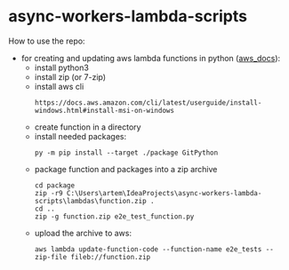 # async-workers-lambda-scripts

How to use the repo:
* for creating and updating aws lambda functions in python ([aws_docs](https://docs.aws.amazon.com/lambda/latest/dg/lambda-python-how-to-create-deployment-package.html)):
    * install python3
    * install zip (or 7-zip)
    * install aws cli
        ```
        https://docs.aws.amazon.com/cli/latest/userguide/install-windows.html#install-msi-on-windows
        ```
    * create function in a directory
    * install needed packages:
      ```
      py -m pip install --target ./package GitPython
      ```
    * package function and packages into a zip archive
      ```
      cd package
      zip -r9 C:\Users\artem\IdeaProjects\async-workers-lambda-scripts\lambdas\function.zip .
      cd ..
      zip -g function.zip e2e_test_function.py
      ```
    * upload the archive to aws:
      ```
      aws lambda update-function-code --function-name e2e_tests --zip-file fileb://function.zip
      ```
